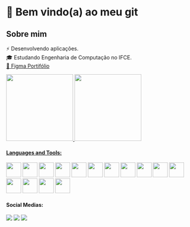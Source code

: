 # 👋 Bem vindo(a) ao meu git

<!--
**peddro1/peddro1** is a ✨ _special_ ✨ repository because its `README.md` (this file) appears on your GitHub profile.

Here are some ideas to get you started:

- 🔭 I’m currently working on ...
- 🌱 I’m currently learning ...
- 👯 I’m looking to collaborate on ...
- 🤔 I’m looking for help with ...
- 💬 Ask me about ...
- 📫 How to reach me: ...
- 😄 Pronouns: ...
- ⚡ Fun fact: ...
-->

## Sobre mim

⚡   Desenvolvendo aplicações. </br>
🎓   Estudando Engenharia de Computação no IFCE. </br>
<a href="https://www.figma.com/design/IdheGK12kEtuGcA2IX7kvD/Portif%C3%B3lio?node-id=0-1&t=jmiA9s6w09K9L9sP-1">🔭 Figma Portifólio</a>



<div>
<a href="https://github.com/peddro1">
<img loading="lazy" height="180em" src="https://github-readme-stats.vercel.app/api/top-langs/?username=peddro1&layout=compact&langs_count=7&theme=dracula"/>
<img loading="lazy" height="180em" src="https://github-readme-stats.vercel.app/api?username=peddro1&show_icons=true&theme=dracula&include_all_commits=true"/>
</div>

#### Languages and Tools:

<div>       
<a href = "https://angular.dev" target="_blank"><img loading="lazy" src="https://cdn.jsdelivr.net/gh/devicons/devicon@latest/icons/angular/angular-original.svg" target="_blank" width="40" height="40"></a>
<a href = "https://spring.io/projects/spring-boot" target="_blank"><img loading="lazy" src="https://cdn.jsdelivr.net/gh/devicons/devicon@latest/icons/spring/spring-original.svg" target="_blank" width="40" height="40"></a>
<a href = "https://www.oracle.com/br/java/technologies" target="_blank"><img src="https://cdn.jsdelivr.net/gh/devicons/devicon@latest/icons/java/java-original.svg" target="_blank" width="40" height="40"/></a>
<a href = "https://developer.apple.com/swift/" target="_blank"> <img src="https://cdn.jsdelivr.net/gh/devicons/devicon@latest/icons/swift/swift-original.svg" target="_blank" width="40" height="40"/></a>
<a href = "https://www.typescriptlang.org" target="_blank"> <img src="https://cdn.jsdelivr.net/gh/devicons/devicon@latest/icons/typescript/typescript-original.svg" target="_blank" width="40" height="40"/></a>
<a href = "https://developer.mozilla.org/pt-BR/docs/Web/JavaScript" target="_blank"> <img src="https://cdn.jsdelivr.net/gh/devicons/devicon@latest/icons/javascript/javascript-original.svg" target="_blank" width="40" height="40"/></a>
<a href = "https://learn.microsoft.com/pt-br/dotnet/csharp/" target="_blank"> <img src="https://cdn.jsdelivr.net/gh/devicons/devicon@latest/icons/csharp/csharp-original.svg" target="_blank" width="40" height="40"/></a>
<a href = "https://nodejs.org/pt" target="_blank"> <img src="https://cdn.jsdelivr.net/gh/devicons/devicon@latest/icons/nodejs/nodejs-original.svg" target="_blank" width="40" height="40"/></a
<a href = "https://code.visualstudio.com" target="_blank"> <img src="https://cdn.jsdelivr.net/gh/devicons/devicon@latest/icons/vscode/vscode-original.svg" target="_blank" width="40" height="40"/></a>
<a href = "https://developer.apple.com/xcode/" target="_blank"> <img src="https://cdn.jsdelivr.net/gh/devicons/devicon@latest/icons/xcode/xcode-original.svg" target="_blank" width="40" height="40"/></a>
<a href = "https://eclipseide.org" target="_blank"> <img src="https://cdn.jsdelivr.net/gh/devicons/devicon@latest/icons/eclipse/eclipse-original.svg" target="_blank" width="40" height="40"/></a>
<a href = "https://git-scm.com" target="_blank"> <img src="https://cdn.jsdelivr.net/gh/devicons/devicon@latest/icons/git/git-original.svg" target="_blank" width="40" height="40"/></a>
<a href = "https://www.figma.com" target="_blank"> <img src="https://cdn.jsdelivr.net/gh/devicons/devicon@latest/icons/figma/figma-original.svg" target="_blank" width="40" height="40"/></a>
<a href = "https://firebase.google.com/?hl=pt-br" target="_blank"> <img src="https://cdn.jsdelivr.net/gh/devicons/devicon@latest/icons/firebase/firebase-original.svg" target="_blank" width="40" height="40"/></a> 
<a href = "https://www.postgresql.org" target="_blank"> <img src="https://cdn.jsdelivr.net/gh/devicons/devicon@latest/icons/postgresql/postgresql-original.svg" target="_blank" width="40" height="40"/></a> 
</div> 



#### Social Medias:

<div>
<a href="https://www.youtube.com/@pedrofurtado19" target="_blank"><img loading="lazy" src="https://img.shields.io/badge/YouTube-FF0000?style=for-the-badge&logo=youtube&logoColor=white" target="_blank"></a>
<a href = "mailto:pedrofurtado1.9@gmail.com"><img loading="lazy" src="https://img.shields.io/badge/Gmail-D14836?style=for-the-badge&logo=gmail&logoColor=white" target="_blank"></a>
<a href="https://www.linkedin.com/in/pedrofurt" target="_blank"><img loading="lazy" src="https://img.shields.io/badge/-LinkedIn-%230077B5?style=for-the-badge&logo=linkedin&logoColor=white" target="_blank"></a>
</div>

